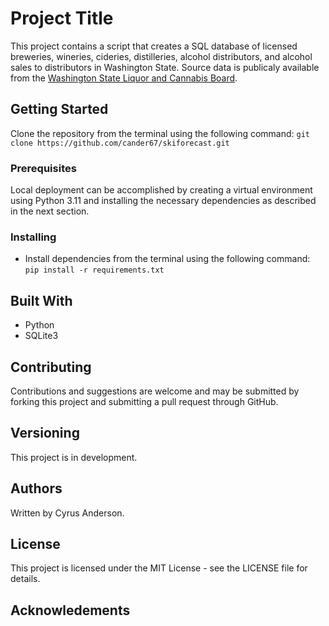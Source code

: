 # Project Title
This project contains a script that creates a SQL database of licensed breweries, wineries, cideries, distilleries, alcohol distributors, and alcohol sales to distributors in Washington State. Source data is publicaly available from the [Washington State Liquor and Cannabis Board](https://lcb.wa.gov/).

## Getting Started
Clone the repository from the terminal using the following command: `git clone https://github.com/cander67/skiforecast.git`

### Prerequisites
Local deployment can be accomplished by creating a virtual environment using Python 3.11 and installing the necessary dependencies as described in the next section.

### Installing
- Install dependencies from the terminal using the following command: `pip install -r requirements.txt`

## Built With
- Python
- SQLite3

## Contributing
Contributions and suggestions are welcome and may be submitted by forking this project and submitting a pull request through GitHub.

## Versioning
This project is in development.

## Authors
Written by Cyrus Anderson.

## License
This project is licensed under the MIT License - see the LICENSE file for details.

## Acknowledements